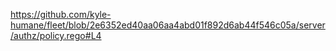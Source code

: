 https://github.com/kyle-humane/fleet/blob/2e6352ed40aa06aa4abd01f892d6ab44f546c05a/server/authz/policy.rego#L4